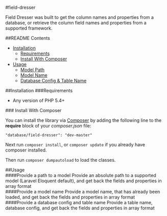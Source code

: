 #field-dresser

Field Dresser was built to get the column names and properties from a database, or retrieve the column field names and properties from a supported framework.

##README Contents

* [Installation](#install)
	* [Requirements](#requirements)
	* [Install With Composer](#install-composer)
* [Usage](#usage)
	* [Model Path](#model_path)
	* [Model Name](#model_name)
	* [Database Config & Table Name](#database_config)

<a name="install"/>	
##Installation


<a name="requirements"/>
###Requirements

- Any version of PHP 5.4+

<a name="install-composer"/>
### Install With Composer

You can install the library via [Composer](http://getcomposer.org) by adding the following line to the **require** block of your *composer.json* file:

````
"database/field-dresser": "dev-master"
````

Next run `composer install`, or `composer update` if you already have composer installed.

Then run `composer dumpautoload` to load the classes.

<a name="usage">
##Usage
<br>
<a name="model_path"/>
####Provide a path to a model
	Provide an absolute path to a supported model (Laravel Eloquent default), and get back the fields and properties in array format

<br>
<a name="model_name"/>
####Provide a model name
	Provide a model name, that has already been loaded, and get back the fields and properties in array format

<br>
<a name="database_config"/>
####Provide a database config and table name
	Provide a table name, database config, and get back the fields and properties in array format
